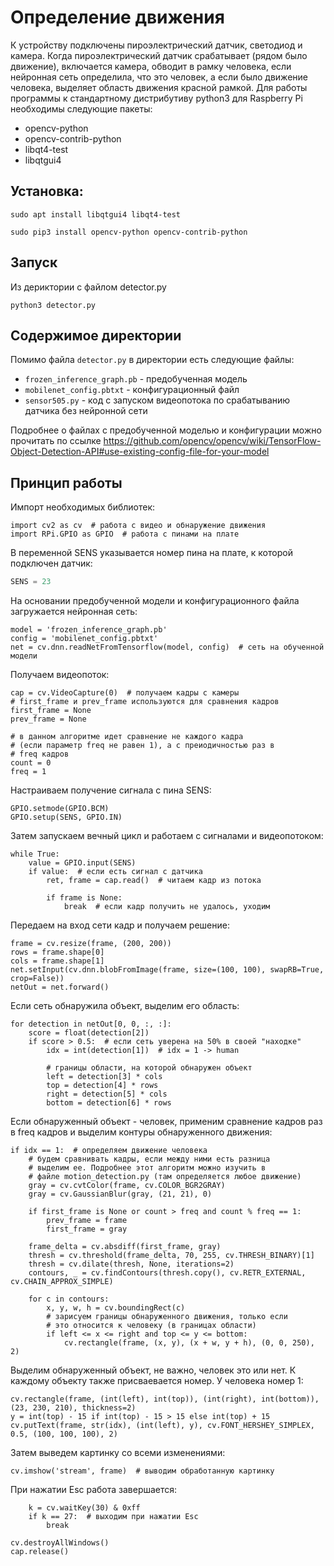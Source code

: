 # Определение движения
К устройству подключены пироэлектрический датчик, светодиод и камера. Когда пироэлектрический датчик срабатывает (рядом было движение), включается камера, обводит в рамку человека, если нейронная сеть определила, что это человек, а если было движение человека, выделяет область движения красной рамкой.
Для работы программы к стандартному дистрибутиву python3 для Raspberry Pi необходимы следующие пакеты:
* opencv-python
* opencv-contrib-python
* libqt4-test
* libqtgui4

## Установка:
`sudo apt install libqtgui4 libqt4-test`

`sudo pip3 install opencv-python opencv-contrib-python`

## Запуск
Из дериктории с файлом detector.py

`python3 detector.py`

## Содержимое директории
Помимо файла `detector.py` в директории есть следующие файлы:
* `frozen_inference_graph.pb` - предобученная модель 
* `mobilenet_config.pbtxt` - конфигурационный файл 
* `sensor505.py` - код с запуском видеопотока по срабатыванию датчика без нейронной сети

Подробнее о файлах с предобученной моделью и конфигурации можно прочитать по ссылке https://github.com/opencv/opencv/wiki/TensorFlow-Object-Detection-API#use-existing-config-file-for-your-model

## Принцип работы
Импорт необходимых библиотек:
```python3
import cv2 as cv  # работа с видео и обнаружение движения
import RPi.GPIO as GPIO  # работа с пинами на плате
```

В переменной SENS указывается номер пина на плате, к которой подключен датчик:
```python
SENS = 23
```

На основании предобученной модели и конфигурационного файла загружается нейронная сеть:
```python3
model = 'frozen_inference_graph.pb'
config = 'mobilenet_config.pbtxt'
net = cv.dnn.readNetFromTensorflow(model, config)  # сеть на обученной модели
```

Получаем видеопоток:
```python3
cap = cv.VideoCapture(0)  # получаем кадры с камеры
# first_frame и prev_frame используются для сравнения кадров
first_frame = None
prev_frame = None

# в данном алгоритме идет сравнение не каждого кадра
# (если параметр freq не равен 1), а с преиодичностью раз в
# freq кадров
count = 0
freq = 1
```

Настраиваем получение сигнала с пина SENS:
```python3
GPIO.setmode(GPIO.BCM)
GPIO.setup(SENS, GPIO.IN)
```

Затем запускаем вечный цикл и работаем с сигналами и видеопотоком:
```python3
while True:
    value = GPIO.input(SENS)  
    if value:  # если есть сигнал с датчика
        ret, frame = cap.read()  # читаем кадр из потока
        
        if frame is None:
            break  # если кадр получить не удалось, уходим
```

Передаем на вход сети кадр и получаем решение:
```python3
frame = cv.resize(frame, (200, 200))
rows = frame.shape[0]
cols = frame.shape[1]
net.setInput(cv.dnn.blobFromImage(frame, size=(100, 100), swapRB=True, crop=False))
netOut = net.forward()
```

Если сеть обнаружила объект, выделим его область:
```python3
for detection in netOut[0, 0, :, :]:
    score = float(detection[2])
    if score > 0.5:  # если сеть уверена на 50% в своей "находке"
        idx = int(detection[1])  # idx = 1 -> human

        # границы области, на которой обнаружен объект
        left = detection[3] * cols
        top = detection[4] * rows
        right = detection[5] * cols
        bottom = detection[6] * rows
```

Если обнаруженный объект - человек, применим сравнение кадров раз в freq кадров и выделим контуры обнаруженного движения:
```python3
if idx == 1:  # определяем движение человека
    # будем сравнивать кадры, если между ними есть разница
    # выделим ее. Подробнее этот алгоритм можно изучить в
    # файле motion_detection.py (там определяется любое движение)
    gray = cv.cvtColor(frame, cv.COLOR_BGR2GRAY)
    gray = cv.GaussianBlur(gray, (21, 21), 0)

    if first_frame is None or count > freq and count % freq == 1:
        prev_frame = frame
        first_frame = gray

    frame_delta = cv.absdiff(first_frame, gray)
    thresh = cv.threshold(frame_delta, 70, 255, cv.THRESH_BINARY)[1]
    thresh = cv.dilate(thresh, None, iterations=2)
    contours, _ = cv.findContours(thresh.copy(), cv.RETR_EXTERNAL, cv.CHAIN_APPROX_SIMPLE)

    for c in contours:
        x, y, w, h = cv.boundingRect(c)
        # зарисуем границы обнаруженного движения, только если
        # это относится к человеку (в границах области)
        if left <= x <= right and top <= y <= bottom:
            cv.rectangle(frame, (x, y), (x + w, y + h), (0, 0, 250), 2)
```

Выделим обнаруженный объект, не важно, человек это или нет. К каждому объекту также присваевается номер. У человека номер 1:
```python3
cv.rectangle(frame, (int(left), int(top)), (int(right), int(bottom)), (23, 230, 210), thickness=2)
y = int(top) - 15 if int(top) - 15 > 15 else int(top) + 15
cv.putText(frame, str(idx), (int(left), y), cv.FONT_HERSHEY_SIMPLEX, 0.5, (100, 100, 100), 2)
```

Затем выведем картинку со всеми изменениями:
```python3
cv.imshow('stream', frame)  # выводим обработанную картинку
```

При нажатии Esc работа завершается:
```python3
    k = cv.waitKey(30) & 0xff
    if k == 27:  # выходим при нажатии Esc
        break

cv.destroyAllWindows()
cap.release()
```
